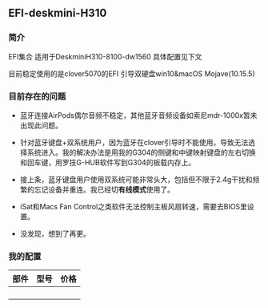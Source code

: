 ## EFI-deskmini-H310
### 简介

EFI集合 适用于DeskminiH310-8100-dw1560 具体配置见下文

目前稳定使用的是clover5070的EFI 引导双硬盘win10&macOS Mojave(10.15.5)

### 目前存在的问题

- 蓝牙连接AirPods偶尔音频不稳定，其他蓝牙音频设备如索尼mdr-1000x暂未出现此问题。

- 针对蓝牙键盘+双系统用户，因为蓝牙在clover引导时不能使用，导致无法选择系统进入。我的解决办法是用我的G304的侧键和中键映射键盘的左右切换和回车键，用罗技G-HUB软件写到G304的板载内存上。

- 接上条，蓝牙键盘用户使用双系统可能非常头大，包括但不限于2.4g干扰和频繁的忘记设备并重连。我已经切**有线模式**使用了。

- iSat和Macs Fan Control之类软件无法控制主板风扇转速，需要去BIOS里设置。

- 没发现，想到了再更。
### 我的配置

| 部件 | 型号 | 价格 |
| ---- | ---- | ---- |
|      |      |      |
|      |      |      |
|      |      |      |
|      |      |      |

